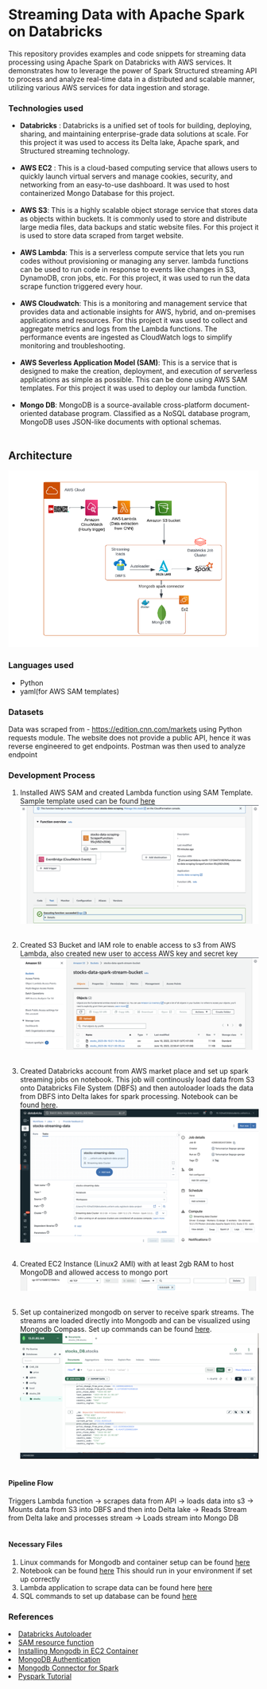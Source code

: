 # Streaming Data with Apache Spark on Databricks 
This repository provides examples and code snippets for streaming data processing using Apache Spark on Databricks with AWS services. It demonstrates how to leverage the power of Spark Structured streaming API to process and analyze real-time data in a distributed and scalable manner, utilizing various AWS services for data ingestion and storage.<br>

### Technologies used
- <b>Databricks</b> : Databricks is a unified set of tools for building, deploying, sharing, and maintaining enterprise-grade data solutions at scale. For this project it was used to access its Delta lake, Apache spark, and Structured streaming technology.<br><br>
- <b>AWS EC2</b> : This is a cloud-based computing service that allows users to quickly launch virtual servers and manage cookies, security, and networking from an easy-to-use dashboard. It was used to host containerized Mongo Database for this project.<br><br>
- <b>AWS S3</b>: This is a highly scalable object storage service that stores data as objects within buckets. It is commonly used to store and distribute large media files, data backups and static website files. For this project it is used to store data scraped from target website. <br><br>
- <b>AWS Lambda</b>: This is a serverless compute service that lets you run codes without  provisioning or managing any server. lambda functions can be used to run code in response to events like changes in S3, DynamoDB, cron jobs, etc. For this project, it was used to run the data scrape function triggered every hour. <br><br>
- <b>AWS Cloudwatch</b>: This is a monitoring and management service that provides data and actionable insights for AWS, hybrid, and on-premises applications and resources. For this project it was used to collect and aggregate metrics and logs from the Lambda functions. The performance events are ingested as CloudWatch logs to simplify monitoring and troubleshooting. <br><br>
- <b>AWS Severless Application Model (SAM)</b>: This is a service that is designed to make the creation, deployment, and execution of serverless applications as simple as possible. This can be done using AWS SAM templates. For this project it was used to deploy our lambda function. <br><br>
- <b>Mongo DB</b>: MongoDB is a source-available cross-platform document-oriented database program. Classified as a NoSQL database program, MongoDB uses JSON-like documents with optional schemas.<br><br>

## Architecture
<img src="readme_images/architecture.png">
<br>


### Languages used
- Python
- yaml(for AWS SAM templates) <br>


### Datasets
Data was scraped from - https://edition.cnn.com/markets using Python requests module.
The website does not provide a public API, hence it was reverse engineered to get endpoints. Postman was then used to analyze endpoint


### Development Process
1. Installed AWS SAM and created Lambda function using SAM Template. Sample template used can be found <a href="https://github.com/priye-1/Streaming_Data_ETL_with_Apache_Spark_on_Databricks/blob/master/stocks_data_scraping/sample_template.yaml">here</a><br>
<img src='readme_images/lamda_function.png'><br><br>
    
2. Created S3 Bucket and IAM role to enable access to s3 from AWS Lambda, also created new user to access AWS key and secret key <br>
<img src='readme_images/bucket.png'><br><br>

3. Created Databricks account from AWS market place and set up spark streaming jobs on notebook. This job will continously load data from S3 onto Databricks File System (DBFS) and then autoloader loads the data from DBFS into Delta lakes for spark processing. Notebook can be found <a href="https://github.com/priye-1/Streaming_Data_ETL_with_Apache_Spark_on_Databricks/blob/master/spark_stream_job.ipynb">here</a>. <br>
<img src='readme_images/databricks.png'><br><br>

4. Created EC2 Instance (Linux2 AMI) with at least 2gb RAM to host MongoDB and allowed access to mongo port <br>
<img src='readme_images/instance.png'><br><br>

5. Set up containerized mongodb on server to receive spark streams. The streams are loaded directly into Mongodb and can be visualized using Mongodb Compass. Set up commands can be found <a href="https://github.com/priye-1/Streaming_Data_ETL_with_Apache_Spark_on_Databricks/blob/master/commands.sh">here</a>.
<img src='readme_images/mongodb.png'><br><br>

#### Pipeline Flow
Triggers Lambda function -> scrapes data from API -> loads data into s3 -> Mounts data from S3 into DBFS and then into Delta lake ->  Reads Stream from Delta lake and processes stream -> Loads stream into Mongo DB<br><br>

#### Necessary Files
1. Linux commands for Mongodb and container setup can be found <a href="https://github.com/priye-1/Streaming_Data_ETL_with_Apache_Spark_on_Databricks/blob/master/commands.sh">here</a>
2. Notebook can be found  <a href="https://github.com/priye-1/Streaming_Data_ETL_with_Apache_Spark_on_Databricks/blob/master/spark_stream_job.ipynb">here</a> This should run in your environment if set up correctly
3. Lambda application to scrape data can be found here <a href="https://github.com/priye-1/Streaming_Data_ETL_with_Apache_Spark_on_Databricks/tree/master/stocks_data_scraping">here</a>
4. SQL commands to set up database can be found <a href="https://github.com/priye-1/Streaming_Data_ETL_with_Apache_Spark_on_Databricks/blob/master/commands.sql">here</a>

### References
<li><a href="https://docs.databricks.com/ingestion/auto-loader/index.html">Databricks Autoloader</a></li>
<li><a href="https://docs.aws.amazon.com/serverless-application-model/latest/developerguide/sam-resource-function.html">SAM resource function </a></li>
<li><a href="https://ngdeveloper.com/how-to-run-mongodb-in-your-aws-ec2-docker-container/">Installing Mongodb in EC2 Container </a></li>
<li><a href="https://www.delftstack.com/howto/mongodb/mongodb-default-username-and-password/">MongoDB Authentication</a></li>
<li><a href="https://www.mongodb.com/docs/spark-connector/current/">Mongodb Connector for Spark</a></li>
<li><a href="https://sparkbyexamples.com/pyspark-tutorial/">Pyspark Tutorial</a></li>
